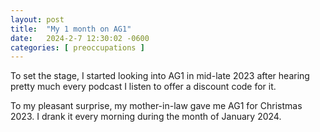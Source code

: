```yaml
---
layout: post
title:  "My 1 month on AG1"
date:   2024-2-7 12:30:02 -0600
categories: [ preoccupations ]
---
```

To set the stage, I started looking into AG1 in mid-late
2023 after hearing pretty much every podcast I listen 
to offer a discount code for it. 

To my pleasant surprise, my mother-in-law gave me AG1 for 
Christmas 2023. I drank it every morning during the month of January 2024.
